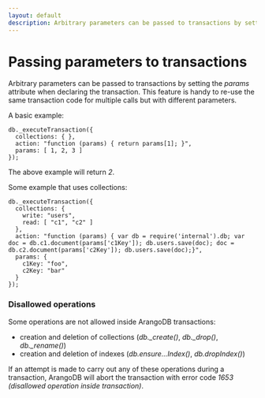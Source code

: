 ```yaml
---
layout: default
description: Arbitrary parameters can be passed to transactions by setting the params attribute when declaring the transaction
---
```

Passing parameters to transactions
==================================

Arbitrary parameters can be passed to transactions by setting the *params* 
attribute when declaring the transaction. This feature is handy to re-use the
same transaction code for multiple calls but with different parameters.

A basic example:

    db._executeTransaction({
      collections: { },
      action: "function (params) { return params[1]; }",
      params: [ 1, 2, 3 ]
    });

The above example will return *2*.

Some example that uses collections:

    db._executeTransaction({
      collections: { 
        write: "users",
        read: [ "c1", "c2" ]
      },
      action: "function (params) { var db = require('internal').db; var doc = db.c1.document(params['c1Key']); db.users.save(doc); doc = db.c2.document(params['c2Key']); db.users.save(doc);}", 
      params: { 
        c1Key: "foo", 
        c2Key: "bar" 
      }
    });

### Disallowed operations

Some operations are not allowed inside ArangoDB transactions:
- creation and deletion of collections (*db._create()*, *db._drop()*, *db._rename()*)
- creation and deletion of indexes (*db.ensure...Index()*, *db.dropIndex()*)

If an attempt is made to carry out any of these operations during a transaction,
ArangoDB will abort the transaction with error code *1653 (disallowed operation inside
transaction)*.

